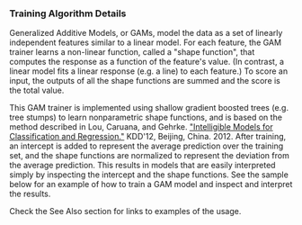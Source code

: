 ### Training Algorithm Details
Generalized Additive Models, or GAMs, model the data as a set of linearly
independent features similar to a linear model. For each feature, the GAM
trainer learns a non-linear function, called a "shape function", that computes
the response as a function of the feature's value. (In contrast, a linear model
fits a linear response (e.g. a line) to each feature.) To score an input, the
outputs of all the shape functions are summed and the score is the total value.

This GAM trainer is implemented using shallow gradient boosted trees (e.g. tree
stumps) to learn nonparametric shape functions, and is based on the method
described in Lou, Caruana, and Gehrke. ["Intelligible Models for Classification
and Regression."](http://www.cs.cornell.edu/~yinlou/papers/lou-kdd12.pdf)
KDD'12, Beijing, China. 2012. After training, an intercept is added to represent
the average prediction over the training set, and the shape functions are
normalized to represent the deviation from the average prediction. This results
in models that are easily interpreted simply by inspecting the intercept and the
shape functions. See the sample below for an example of how to train a GAM model
and inspect and interpret the results.

Check the See Also section for links to examples of the usage.